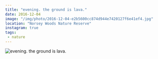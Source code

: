 ```yaml
---
title: "evening. the ground is lava."
date: 2016-12-04
image: "/img/photo/2016-12-04-e2b5600cc874d944e7420127f6e41ef4.jpg"
location: "Norsey Woods Nature Reserve"
instagram: true
tags:
 - nature
---
```


![evening. the ground is lava.](/img/photo/2016-12-04-e2b5600cc874d944e7420127f6e41ef4.jpg)
